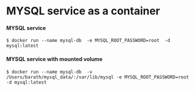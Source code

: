# MYSQL service as a container

#### MYSQL service

```
$ docker run --name mysql-db  -e MYSQL_ROOT_PASSWORD=root  -d mysql:latest
```

#### MYSQL service with mounted volume

```
$ docker run --name mysql-db  -v /Users/barath/mysql_data/:/var/lib/mysql -e MYSQL_ROOT_PASSWORD=root  -d mysql:latest
```
